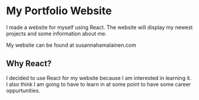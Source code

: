 # My Portfolio Website

I made a website for myself using React. The website will display my newest projects and some information about me. 

My website can be found at susannahamalainen.com

## Why React?

I decided to use React for my website because I am interested in learning it. I also think I am going to have to learn in at some point to have some career oppurtunities.

